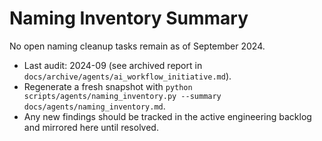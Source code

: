 # Naming Inventory Summary

No open naming cleanup tasks remain as of September 2024.

- Last audit: 2024-09 (see archived report in `docs/archive/agents/ai_workflow_initiative.md`).
- Regenerate a fresh snapshot with `python scripts/agents/naming_inventory.py --summary docs/agents/naming_inventory.md`.
- Any new findings should be tracked in the active engineering backlog and mirrored here until resolved.
